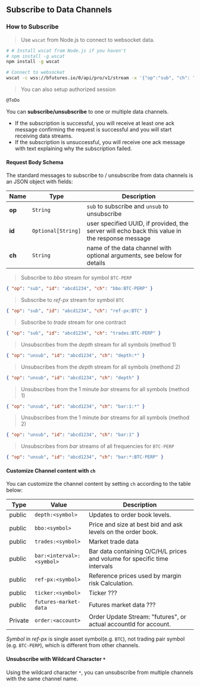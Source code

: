 ## Subscribe to Data Channels


### How to Subscribe

> Use `wscat` from Node.js to connect to websocket data.

```bash
# # Install wscat from Node.js if you haven't
# npm install -g wscat  
npm install -g wscat

# Connect to websocket
wscat -c wss://bfutures.io/0/api/pro/v1/stream -x '{"op":"sub", "ch": "depth:BTC-PERP"}'
```

> You can also setup authorized session

```bash
@ToDo
```

You can **subscribe/unsubscribe** to one or multiple data channels.

* If the subscription is successful, you will receive at least one ack message confirming the request is successful and you will start receiving data streams. 
* If the subscription is unsuccessful, you will receive one ack message with text explaining why the subscription failed. 

#### Request Body Schema 

The standard messages to subscribe to / unsubscribe from data channels is an JSON object with fields:

 Name  | Type               | Description                                                                                    
-------| ------------------ | ---------------------------------------------------------------------------------------------- 
**op** | `String`           | `sub` to subscribe and `unsub` to unsubscribe
**id** | `Optional[String]` | user specified UUID, if provided, the server will echo back this value in the response message 
**ch** | `String`           | name of the data channel with optional arguments, see below for details                        


> Subscribe to *bbo* stream for symbol `BTC-PERP`

```json
{ "op": "sub", "id": "abcd1234", "ch": "bbo:BTC-PERP" }
```

> Subscribe to *ref-px* stream for symbol `BTC`

```json
{ "op": "sub", "id": "abcd1234", "ch": "ref-px:BTC" }
```

> Subscribe to *trade* stream for one contract

```json
{ "op": "sub", "id": "abcd1234", "ch": "trades:BTC-PERP" }
```

> Unsubscribes from the *depth* stream for all symbols (method 1)

```json
{ "op": "unsub", "id": "abcd1234", "ch": "depth:*" }
```

> Unsubscribes from the *depth* stream for all symbols (methond 2)

```json
{ "op": "unsub", "id": "abcd1234", "ch": "depth" }
```

> Unsubscribes from the 1 minute *bar* streams for all symbols (method 1)

```json
{ "op": "unsub", "id": "abcd1234", "ch": "bar:1:*" }
```

> Unsubscribes from the 1 minute *bar* streams for all symbols (method 2)

```json
{ "op": "unsub", "id": "abcd1234", "ch": "bar:1" }
```

> Unsubscribes from *bar* streams of all frequencies for `BTC-PERP`

```json
{ "op": "unsub", "id": "abcd1234", "ch": "bar:*:BTC-PERP" }
```


#### Customize Channel content with `ch`

You can customize the channel content by setting `ch` according to the table below:

 Type    | Value                        | Description                                      
-------- | ---------------------------- | ------------------------------------------------ 
 public  | `depth:<symbol>`             | Updates to order book levels. 
 public  | `bbo:<symbol>`               | Price and size at best bid and ask levels on the order book.
 public  | `trades:<symbol>`            | Market trade data 
 public  | `bar:<interval>:<symbol>`    | Bar data containing O/C/H/L prices and volume for specific time intervals
 public  | `ref-px:<symbol>`            | Reference prices used by margin risk Calculation. 
 public  | `ticker:<symbol>`            | Ticker ???
 public  | `futures-market-data`        | Futures market data ???
 Private | `order:<account>`            | Order Update Stream: "futures", or actual accountId for account.

 *Symbol* in *ref-px* is single asset symbol(e.g. `BTC`), not trading pair symbol (e.g. `BTC-PERP`), which is different from other channels.

 #### Unsubscribe with Wildcard Character `*`

Using the wildcard character `*`, you can unsubscribe from multiple channels with the same channel name.
 

